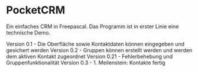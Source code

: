 # PocketCRM
Ein einfaches CRM in Freepascal. Das Programm ist in erster Linie eine technische Demo.

Version 0.1 - Die Oberfläche sowie Kontaktdaten können eingegeben und gesichert werden
Version 0.2 - Gruppen können erstellt werden und werden dem aktiven Kontakt zugeordnet
Version 0.21 - Fehlerbehebung und Gruppenfunktionalität
Version 0.3 - 1. Meilenstein: Kontakte fertig
